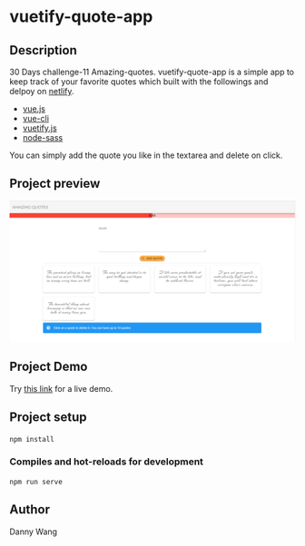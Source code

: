 # vuetify-quote-app

## Description
30 Days challenge-11 Amazing-quotes.
vuetify-quote-app is a simple app to keep track of your favorite quotes which built with the followings and delpoy on [netlify](https://www.netlify.com/).

+ [vue.js](https://vuejs.org/)
+ [vue-cli](https://cli.vuejs.org/)
+ [vuetify.js](https://vuetifyjs.com/en/)
+ [node-sass](https://www.npmjs.com/package/node-sass)


You can simply add the quote you like in the textarea and delete on click. 

## Project preview

![image](https://github.com/windate3411/vue-quote-app/blob/master/demo.PNG)

## Project Demo

Try [this link](https://lucid-liskov-224744.netlify.com/) for a live demo.

## Project setup
```
npm install
```

### Compiles and hot-reloads for development
```
npm run serve
```

## Author
Danny Wang
